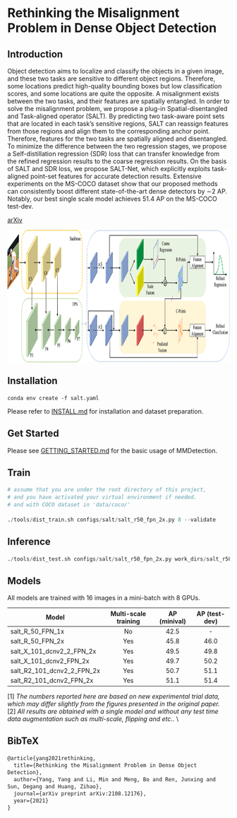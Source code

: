 # Rethinking the Misalignment Problem in Dense Object Detection

## Introduction


Object detection aims to localize and classify the objects in a given image, and these two tasks are sensitive to different object regions. Therefore, some locations predict high-quality bounding boxes but low classification scores, and some locations are quite the opposite. A misalignment exists between the two tasks, and their features are spatially entangled. In order to solve the misalignment problem, we propose a plug-in Spatial-disentangled and Task-aligned operator (SALT). By predicting two task-aware point sets that are located in each task’s sensitive regions, SALT can reassign features from those regions and align them to the corresponding anchor point. Therefore, features for the two tasks are spatially aligned and disentangled. To minimize the difference between the two regression stages, we propose a Self-distillation regression (SDR) loss that can transfer knowledge from the refined regression results to the coarse regression results. On the basis of SALT and SDR loss, we propose SALT-Net, which explicitly exploits task-aligned point-set features for accurate detection results. Extensive experiments on the MS-COCO dataset show that our proposed methods can consistently boost different  state-of-the-art dense detectors by ∼2 AP. Notably, our best single scale model achieves 51.4 AP on the MS-COCO test-dev.

[arXiv](https://arxiv.org/abs/2108.12176)

<img src="network.png" width="1000" height="300" align="middle"/>


## Installation
```
conda env create -f salt.yaml
```

Please refer to [INSTALL.md](https://github.com/open-mmlab/mmdetection) for installation and dataset preparation.

## Get Started

Please see [GETTING_STARTED.md](docs/get_started.md) for the basic usage of MMDetection.

## Train

```python
# assume that you are under the root directory of this project,
# and you have activated your virtual environment if needed.
# and with COCO dataset in 'data/coco/'

./tools/dist_train.sh configs/salt/salt_r50_fpn_2x.py 8 --validate
```

## Inference

```python
./tools/dist_test.sh configs/salt/salt_r50_fpn_2x.py work_dirs/salt_r50_fpn_2x/epoch_24.pth 8 --eval bbox
```

## Models

All models are trained with 16 images in a mini-batch with 8 GPUs.

Model | Multi-scale training | AP (minival) | AP (test-dev) 
--- |:---:|:---:|:---:
salt_R_50_FPN_1x              | No  | 42.5 | - 
salt_R_50_FPN_2x              | Yes | 45.8 | 46.0
salt_X_101_dcnv2_2_FPN_2x       | Yes | 49.5 | 49.8 
salt_X_101_dcnv2_FPN_2x       | Yes | 49.7 | 50.2
salt_R2_101_dcnv2_2_FPN_2x      | Yes | 50.7 | 51.1 
salt_R2_101_dcnv2_FPN_2x      | Yes | 51.1 | 51.4 

[1] *The numbers reported here are based on new experimental trial data, which may differ slightly from the figures presented in the original paper.* \
[2] *All results are obtained with a single model and without any test time data augmentation such as multi-scale, flipping and etc..* \

## BibTeX

```
@article{yang2021rethinking,
  title={Rethinking the Misalignment Problem in Dense Object Detection},
  author={Yang, Yang and Li, Min and Meng, Bo and Ren, Junxing and Sun, Degang and Huang, Zihao},
  journal={arXiv preprint arXiv:2108.12176},
  year={2021}
}
```


